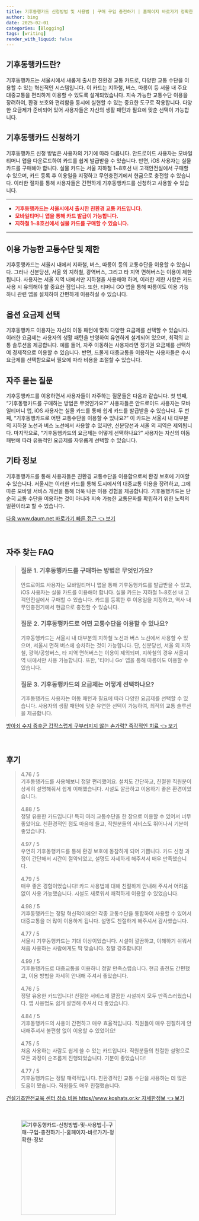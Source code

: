```yaml
---
title: 기후동행카드 신청방법 및 사용법 | 구매 구입 충전하기 | 홈페이지 바로가기 정확한 정보
author: bing
date: 2025-02-01
categories: [Blogging]
tags: [writing]
render_with_liquid: false
---
```



<h2 id='기후동행카드란'>기후동행카드란?</h2>

<p>기후동행카드는 서울시에서 새롭게 출시한 친환경 교통 카드로, 다양한 교통 수단을 이용할 수 있는 혁신적인 시스템입니다. 이 카드는 지하철, 버스, 따릉이 등 서울 내 주요 대중교통을 편리하게 이용할 수 있도록 설계되었습니다. 지속 가능한 교통수단 이용을 장려하여, 환경 보호와 편리함을 동시에 실현할 수 있는 중요한 도구로 작용합니다. 다양한 요금제가 준비되어 있어 사용자들은 자신의 생활 패턴과 필요에 맞춘 선택이 가능합니다.</p>

<h2 id='기후동행카드신청하기'>기후동행카드 신청하기</h2>

<p>기후동행카드 신청 방법은 사용자의 기기에 따라 다릅니다. 안드로이드 사용자는 모바일티머니 앱을 다운로드하여 카드를 쉽게 발급받을 수 있습니다. 반면, iOS 사용자는 실물 카드를 구매해야 합니다. 실물 카드는 서울 지하철 1~8호선 내 고객안전실에서 구매할 수 있으며, 카드 등록 후 이용일을 지정하고 무인충전기에서 현금으로 충전할 수 있습니다. 이러한 절차를 통해 사용자들은 간편하게 기후동행카드를 신청하고 사용할 수 있습니다.</p>

<hr />

<ul>
    <li><b><span style="color: #ee2323;">기후동행카드는 서울시에서 출시한 친환경 교통 카드입니다.</span></b></li>
    <li><b><span style="color: #ee2323;">모바일티머니 앱을 통해 카드 발급이 가능합니다.</span></b></li>
    <li><b><span style="color: #ee2323;">지하철 1~8호선에서 실물 카드를 구매할 수 있습니다.</span></b></li>
</ul>

<hr />

<h2 id='이용가능한교통수단및제한'>이용 가능한 교통수단 및 제한</h2>

<p>기후동행카드는 서울시 내에서 지하철, 버스, 따릉이 등의 교통수단을 이용할 수 있습니다. 그러나 신분당선, 서울 외 지하철, 광역버스, 그리고 타 지역 면허버스는 이용이 제한됩니다. 사용자는 서울 지역 내에서만 지하철을 사용해야 하며, 이러한 제한 사항은 카드 사용 시 유의해야 할 중요한 점입니다. 또한, 티머니 GO 앱을 통해 따릉이도 이용 가능하니 관련 앱을 설치하여 간편하게 이용하실 수 있습니다.</p>

<h2 id='옵션요금제선택'>옵션 요금제 선택</h2>

<p>기후동행카드 이용자는 자신의 이동 패턴에 맞춰 다양한 요금제를 선택할 수 있습니다. 이러한 요금제는 사용자의 생활 패턴을 반영하여 유연하게 설계되어 있으며, 최적의 교통 솔루션을 제공합니다. 예를 들어, 자주 이동하는 사용자라면 정기권 요금제를 선택하여 경제적으로 이용할 수 있습니다. 반면, 드물게 대중교통을 이용하는 사용자들은 수시 요금제를 선택함으로써 필요에 따라 비용을 조절할 수 있습니다.</p>

<h2 id='자주묻는질문'>자주 묻는 질문</h2>

<p>기후동행카드를 이용하면서 사용자들이 자주하는 질문들은 다음과 같습니다. 첫 번째, “기후동행카드를 구매하는 방법은 무엇인가요?” 사용자들은 안드로이드 사용자는 모바일티머니 앱, iOS 사용자는 실물 카드를 통해 쉽게 카드를 발급받을 수 있습니다. 두 번째, “기후동행카드로 어떤 교통수단을 이용할 수 있나요?” 이 카드는 서울시 내 대부분의 지하철 노선과 버스 노선에서 사용할 수 있지만, 신분당선과 서울 외 지역은 제외됩니다. 마지막으로, “기후동행카드의 요금제는 어떻게 선택하나요?” 사용자는 자신의 이동 패턴에 따라 유동적인 요금제를 자유롭게 선택할 수 있습니다.</p>

<h2 id='기타정보'>기타 정보</h2>

<p>기후동행카드를 통해 사용자들은 친환경 교통수단을 이용함으로써 환경 보호에 기여할 수 있습니다. 서울시는 이러한 카드를 통해 도시에서의 대중교통 이용을 장려하고, 그에 따른 모바일 서비스 개선을 통해 더욱 나은 이용 경험을 제공합니다. 기후동행카드는 단순히 교통 수단을 이용하는 것이 아니라 지속 가능한 교통문화를 확립하기 위한 노력의 일환이라고 할 수 있습니다.</p>


<p><a class="click-button" title="다음 www.daum.net 바로가기 빠른 접근" href="https://24nara.github.io/posts/%EB%8B%A4%EC%9D%8C-www.daum.net-%EB%B0%94%EB%A1%9C%EA%B0%80%EA%B8%B0-%EB%B9%A0%EB%A5%B8-%EC%A0%91%EA%B7%BC/" rel="dofollow">다음 www.daum.net 바로가기 빠른 접근 👈 보기</a></p><br>
<h2 id='자주_찾는_FAQ'>자주 찾는 FAQ</h2>
<div itemscope="" itemtype="https://schema.org/FAQPage">
<blockquote>
<div itemscope="" itemprop="mainEntity" itemtype="https://schema.org/Question">
<h3 itemprop="name">질문 1. 기후동행카드를 구매하는 방법은 무엇인가요?</h3>
<div itemscope="" itemprop="acceptedAnswer" itemtype="https://schema.org/Answer">
<span itemprop="text">
<p>안드로이드 사용자는 모바일티머니 앱을 통해 기후동행카드를 발급받을 수 있고, iOS 사용자는 실물 카드를 이용해야 합니다. 실물 카드는 지하철 1~8호선 내 고객안전실에서 구매할 수 있습니다. 카드를 등록한 후 이용일을 지정하고, 역사 내 무인충전기에서 현금으로 충전할 수 있습니다.</p>
</span>
</div>
</div>

<div itemscope="" itemprop="mainEntity" itemtype="https://schema.org/Question">
<h3 itemprop="name">질문 2. 기후동행카드로 어떤 교통수단을 이용할 수 있나요?</h3>
<div itemscope="" itemprop="acceptedAnswer" itemtype="https://schema.org/Answer">
<span itemprop="text">
<p>기후동행카드는 서울시 내 대부분의 지하철 노선과 버스 노선에서 사용할 수 있으며, 서울시 면허 버스에 승차하는 것이 가능합니다. 단, 신분당선, 서울 외 지하철, 광역/공항버스, 타 지역 면허버스는 이용이 제외되며, 지하철의 경우 서울지역 내에서만 사용 가능합니다. 또한, '티머니 Go' 앱을 통해 따릉이도 이용할 수 있습니다.</p>
</span>
</div>
</div>

<div itemscope="" itemprop="mainEntity" itemtype="https://schema.org/Question">
<h3 itemprop="name">질문 3. 기후동행카드의 요금제는 어떻게 선택하나요?</h3>
<div itemscope="" itemprop="acceptedAnswer" itemtype="https://schema.org/Answer">
<span itemprop="text">
<p>기후동행카드 사용자는 이동 패턴과 필요에 따라 다양한 요금제를 선택할 수 있습니다. 사용자의 생활 패턴에 맞춘 유연한 선택이 가능하여, 최적의 교통 솔루션을 제공합니다.</p>
</span>
</div>
</div>
</blockquote>
</div>
<p><a class="click-button" title="방아쇠 수지 증후군 갑작스럽게 구부러지지 않는 손가락? 즉각적인 치료" href="https://24nara.github.io/posts/%EB%B0%A9%EC%95%84%EC%87%A0-%EC%88%98%EC%A7%80-%EC%A6%9D%ED%9B%84%EA%B5%B0-%EA%B0%91%EC%9E%91%EC%8A%A4%EB%9F%BD%EA%B2%8C-%EA%B5%AC%EB%B6%80%EB%9F%AC%EC%A7%80%EC%A7%80-%EC%95%8A%EB%8A%94-%EC%86%90%EA%B0%80%EB%9D%BD-%EC%A6%89%EA%B0%81%EC%A0%81%EC%9D%B8-%EC%B9%98%EB%A3%8C/" rel="dofollow">방아쇠 수지 증후군 갑작스럽게 구부러지지 않는 손가락? 즉각적인 치료 👈 보기</a></p><br>
<h2 id='후기'>후기</h2>
<div itemscope itemtype="https://schema.org/Product">
  <blockquote>
  <div itemprop="review" itemscope itemtype="https://schema.org/Review">
      <div itemprop="reviewRating" itemscope itemtype="https://schema.org/Rating"> <span itemprop="ratingValue">4.76</span> / <span itemprop="bestRating">5</span> </div>
      <span itemprop="reviewBody">기후동행카드를 사용해보니 정말 편리했어요. 설치도 간단하고, 친절한 직원분이 상세히 설명해줘서 쉽게 이해했습니다. 시설도 깔끔하고 이용하기 좋은 환경이었습니다.</span>
  </div>
  <br>
  <div itemprop="review" itemscope itemtype="https://schema.org/Review">
      <div itemprop="reviewRating" itemscope itemtype="https://schema.org/Rating"> <span itemprop="ratingValue">4.88</span> / <span itemprop="bestRating">5</span> </div>
      <span itemprop="reviewBody">정말 유용한 카드입니다! 특히 여러 교통수단을 한 장으로 이용할 수 있어서 너무 좋았어요. 친환경적인 점도 마음에 들고, 직원분들의 서비스도 뛰어나서 기분이 좋았습니다.</span>
  </div>
  <br>
  <div itemprop="review" itemscope itemtype="https://schema.org/Review">
      <div itemprop="reviewRating" itemscope itemtype="https://schema.org/Rating"> <span itemprop="ratingValue">4.97</span> / <span itemprop="bestRating">5</span> </div>
      <span itemprop="reviewBody">우연히 기후동행카드를 통해 환경 보호에 동참하게 되어 기쁩니다. 카드 신청 과정이 간단해서 시간이 절약되었고, 설명도 자세하게 해주셔서 매우 만족했습니다.</span>
  </div>
  <br>
  <div itemprop="review" itemscope itemtype="https://schema.org/Review">
      <div itemprop="reviewRating" itemscope itemtype="https://schema.org/Rating"> <span itemprop="ratingValue">4.79</span> / <span itemprop="bestRating">5</span> </div>
      <span itemprop="reviewBody">매우 좋은 경험이었습니다! 카드 사용법에 대해 친절하게 안내해 주셔서 어려움 없이 사용 가능했습니다. 시설도 새로워서 쾌적하게 이용할 수 있었습니다.</span>
  </div>
  <br>
  <div itemprop="review" itemscope itemtype="https://schema.org/Review">
      <div itemprop="reviewRating" itemscope itemtype="https://schema.org/Rating"> <span itemprop="ratingValue">4.98</span> / <span itemprop="bestRating">5</span> </div>
      <span itemprop="reviewBody">기후동행카드는 정말 혁신적이에요! 각종 교통수단을 통합하여 사용할 수 있어서 대중교통을 더 많이 이용하게 됩니다. 설명도 친절하게 해주셔서 감사했습니다.</span>
  </div>
  <br>
  <div itemprop="review" itemscope itemtype="https://schema.org/Review">
      <div itemprop="reviewRating" itemscope itemtype="https://schema.org/Rating"> <span itemprop="ratingValue">4.77</span> / <span itemprop="bestRating">5</span> </div>
      <span itemprop="reviewBody">서울시 기후동행카드는 기대 이상이었습니다. 시설이 깔끔하고, 이해하기 쉬워서 처음 사용하는 사람에게도 딱 맞습니다. 정말 강추합니다!</span>
  </div>
  <br>
  <div itemprop="review" itemscope itemtype="https://schema.org/Review">
      <div itemprop="reviewRating" itemscope itemtype="https://schema.org/Rating"> <span itemprop="ratingValue">4.99</span> / <span itemprop="bestRating">5</span> </div>
      <span itemprop="reviewBody">기후동행카드로 대중교통을 이용하니 정말 만족스럽습니다. 현금 충전도 간편했고, 이용 방법을 자세히 안내해 주셔서 좋았습니다.</span>
  </div>
  <br>
  <div itemprop="review" itemscope itemtype="https://schema.org/Review">
      <div itemprop="reviewRating" itemscope itemtype="https://schema.org/Rating"> <span itemprop="ratingValue">4.76</span> / <span itemprop="bestRating">5</span> </div>
      <span itemprop="reviewBody">정말 유용한 카드입니다! 친절한 서비스에 깔끔한 시설까지 모두 만족스러웠습니다. 앱 사용법도 쉽게 설명해 주셔서 더 좋았습니다.</span>
  </div>
  <br>
  <div itemprop="review" itemscope itemtype="https://schema.org/Review">
      <div itemprop="reviewRating" itemscope itemtype="https://schema.org/Rating"> <span itemprop="ratingValue">4.84</span> / <span itemprop="bestRating">5</span> </div>
      <span itemprop="reviewBody">기후동행카드의 사용이 간편하고 매우 효율적입니다. 직원들이 매우 친절하게 안내해주셔서 불편함 없이 이용할 수 있었어요!</span>
  </div>
  <br>
  <div itemprop="review" itemscope itemtype="https://schema.org/Review">
      <div itemprop="reviewRating" itemscope itemtype="https://schema.org/Rating"> <span itemprop="ratingValue">4.75</span> / <span itemprop="bestRating">5</span> </div>
      <span itemprop="reviewBody">처음 사용하는 사람도 쉽게 쓸 수 있는 카드입니다. 직원분들의 친절한 설명으로 모든 과정이 순조롭게 진행되었습니다. 기분이 좋았습니다!</span>
  </div>
  <br>
  <div itemprop="review" itemscope itemtype="https://schema.org/Review">
      <div itemprop="reviewRating" itemscope itemtype="https://schema.org/Rating"> <span itemprop="ratingValue">4.77</span> / <span itemprop="bestRating">5</span> </div>
      <span itemprop="reviewBody">기후동행카드는 정말 매력적입니다. 친환경적인 교통 수단을 사용하는 데 많은 도움이 됐습니다. 직원들도 매우 친절했습니다.</span>
  </div>
  </blockquote>
</div>
<p><a class="click-button" title="건설기초안전교육 센터 장소 비용 https//www.koshats.or.kr 자세한정보" href="https://24nara.github.io/posts/%EA%B1%B4%EC%84%A4%EA%B8%B0%EC%B4%88%EC%95%88%EC%A0%84%EA%B5%90%EC%9C%A1-%EC%84%BC%ED%84%B0-%EC%9E%A5%EC%86%8C-%EB%B9%84%EC%9A%A9-httpswww.koshats.or.kr-%EC%9E%90%EC%84%B8%ED%95%9C%EC%A0%95%EB%B3%B4/" rel="dofollow">건설기초안전교육 센터 장소 비용 https//www.koshats.or.kr 자세한정보 👈 보기</a></p><br>
<figure class="image"><img src="https://24nara.github.io/assets/img/thumbnail/기후동행카드-신청방법-및-사용법-|-구매-구입-충전하기-|-홈페이지-바로가기-정확한-정보.webp" alt="기후동행카드-신청방법-및-사용법-|-구매-구입-충전하기-|-홈페이지-바로가기-정확한-정보" width="256" height="256"></figure>